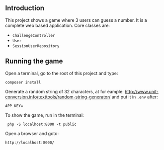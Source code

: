 ## Introduction

This project shows a game where 3 users can guess a number. It is a complete web based application. Core classes are:
  - `ChallengeController`
  - `User`
  - `SessionUserRepository`
  
## Running the game

Open a terminal, go to the root of this project and type:
```
composer install
```

Generate a random string of 32 characters, at for eample: http://www.unit-conversion.info/texttools/random-string-generator/
 and put it in `.env` after:
```
APP_KEY=
```

To show the game, run in the terminal:
```
 php -S localhost:8000 -t public
```

Open a browser and goto:

```
http://localhost:8000/
```
